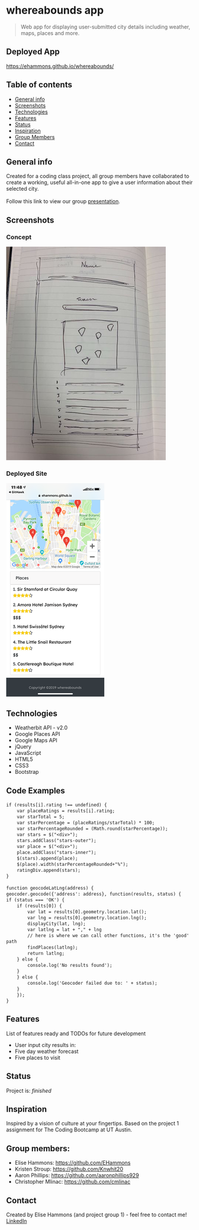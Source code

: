 # whereabounds app
> Web app for displaying user-submitted city details including weather, maps, places and more.
## Deployed App
https://ehammons.github.io/whereabounds/

## Table of contents
* [General info](#general-info)
* [Screenshots](#screenshots)
* [Technologies](#technologies)
* [Features](#features)
* [Status](#status)
* [Inspiration](#inspiration)
* [Group Members](#group-members)
* [Contact](#contact)

## General info
Created for a coding class project, all group members have collaborated to create a working, useful all-in-one app to give a user information about their selected city.
<br><br>
Follow this link to view our group [presentation](https://docs.google.com/presentation/d/135A7quBTscWsDuqAyqq_Ttr0lWsFq7YlAnIDnlk06Rs/edit?usp=sharing).

## Screenshots
### Concept
![Screenshot](./assets/images/Project_One.jpg)
### Deployed Site
![Screenshot](./assets/images/deployed.png)

## Technologies
* Weatherbit API - v2.0
* Google Places API
* Google Maps API
* jQuery
* JavaScript
* HTML5
* CSS3
* Bootstrap

## Code Examples
    if (results[i].rating !== undefined) {
        var placeRatings = results[i].rating;
        var starTotal = 5;
        var starPercentage = (placeRatings/starTotal) * 100;
        var starPercentageRounded = (Math.round(starPercentage));
        var stars = $("<div>");
        stars.addClass("stars-outer");
        var place = $("<div>");
        place.addClass("stars-inner");
        $(stars).append(place);
        $(place).width(starPercentageRounded+"%");
        ratingDiv.append(stars);
    }

    function geocodeLatLng(address) {
    geocoder.geocode({'address': address}, function(results, status) {
    if (status === 'OK') {
        if (results[0]) {
            var lat = results[0].geometry.location.lat();
            var lng = results[0].geometry.location.lng();
            displayCity(lat, lng);
            var latlng = lat + "," + lng
            // here is where we can call other functions, it's the 'good' path
            findPlaces(latlng);
            return latlng;
        } else {
            console.log('No results found');
        }
        } else {
            console.log('Geocoder failed due to: ' + status);
        }
        });
    }


## Features
List of features ready and TODOs for future development
* User input city results in:
* Five day weather forecast
* Five places to visit

## Status
Project is: _finished_

## Inspiration
Inspired by a vision of culture at your fingertips.
Based on the project 1 assignment for The Coding Bootcamp at UT Austin.

## Group members:
* Elise Hammons: https://github.com/EHammons
* Kristen Stroup: https://github.com/Knwhit20
* Aaron Phillips: https://github.com/aaronphillips929
* Christopher Mlinac: https://github.com/cmlinac

## Contact
Created by Elise Hammons (and project group 1) - feel free to contact me!
<br>[LinkedIn](https://www.linkedin.com/in/elise-h-01243258/)